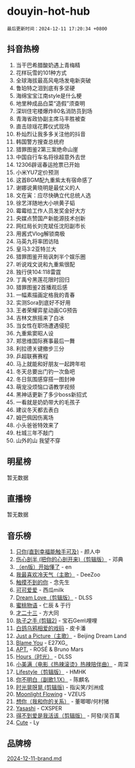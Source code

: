 # douyin-hot-hub

`最后更新时间：2024-12-11 17:20:34 +0800`

## 抖音热榜

1. 当干巴希腊酸奶遇上青梅精
1. 花样玩雪的101种方式
1. 全球海拔最高风电场发电新突破
1. 鲁珀特之泪到底有多坚硬
1. 海绵宝宝江南style是什么梗
1. 地里种成品白菜“造假”须查明
1. 深圳住宅楼爆炸80名消防员到场
1. 青海省政协副主席马丰胜被查
1. 直击琼瑶花葬仪式现场
1. 朴灿烈让我多多关注他的抖音
1. 韩国警方搜查总统府
1. 猎罪图鉴2第三案绝命山崖
1. 中国自行车名将徐超意外去世
1. 12306辟谣春运抢票已开始
1. 小米YU7定价预测
1. 这首BGM配九重紫太有宿命感了
1. 谢娜说黄晓明是最仗义的人
1. 文在寅：应尽快确立代总统人选
1. 徐艺洋随地大小哄黄子韬
1. 霉霉给工作人员发奖金好大方
1. 央媒点赞国产新能源技术创新
1. 网红局长刘克斌任沈阳副市长
1. 用酱式Vlog解锁南极
1. 马英九将率团访陆
1. 皇马3:2亚特兰大
1. 猎罪图鉴开局讽刺半个娱乐圈
1. 听说戏文说和九重紫很配
1. 独行侠104:118雷霆
1. 丁禹兮黑莲花限时回归
1. 猎罪图鉴2首播观后感
1. 一幅素描画定格我的青春
1. 实测Sora到底好不好用
1. 王者荣耀弈星动画CG预告
1. 吉林文旅摇来了白冰
1. 当女性在职场遭遇侵犯
1. 九重紫窦昭人设
1. 郑思维国际赛事最后一舞
1. 利拉德关键撤步三分
1. 乒超联赛赛程
1. 马上就能和好朋友一起跨年啦
1. 冬天总要出门钓一次鱼吧
1. 冬日氛围感穿搭一图封神
1. 萌宠没烦恼口语教学视频
1. 黑神话更新了多少boss新招式
1. 一看就是奶奶带大的毛孩子
1. 建议冬天都去表白
1. 姆巴佩因伤离场
1. 小头爸爸特效来了
1. 杜城三年不敲门
1. 山外的山 我望不穿

## 明星榜

暂无数据

## 直播榜

暂无数据

## 音乐榜

1. [只你(直到幸福能触手可及)](https://sf5-hl-cdn-tos.douyinstatic.com/obj/tos-cn-ve-2774/o0lBkRDzFTeaVSUz3ZZSCBVtZ5DIMQGfgmEAuE) - 颜人中
1. [伤心剖半 (把你的心剖开来)（剪辑版）](https://sf5-hl-cdn-tos.douyinstatic.com/obj/tos-cn-ve-2774/oE3a4kLafIGYPYIFXlEAefIrO0MvzyEDgbuTmC) - 邓典
1. [（en版）开始懂了](https://sf5-hl-cdn-tos.douyinstatic.com/obj/tos-cn-ve-2774/ow9G4MKH32zBIDHGvNiTAimWsAJB5QxhCIfIME) - en
1. [我最喜欢冷天气（主歌）](https://sf5-hl-cdn-tos.douyinstatic.com/obj/tos-cn-ve-2774/ogd10efzCApmGsmwZRmIKrEMfCZLg7MycZu3ew) - DeeZoo
1. [触摸不到的你](https://sf5-hl-cdn-tos.douyinstatic.com/obj/tos-cn-ve-2774/oUBR0G6KDYpIwoshClFdQfZDNBfTnrBQE7gXtN) - 念先生
1. [可可爱爱](https://sf5-hl-cdn-tos.douyinstatic.com/obj/tos-cn-ve-2774/0deb1e75aea643b9927ba26aaafa29dd) - 西瓜milk
1. [Dream Love（剪辑版）](https://sf5-hl-cdn-tos.douyinstatic.com/obj/tos-cn-ve-2774/oUn3DKyIgBFIsCFZmAMM8qSJyMtlgLfoPqyDEe) - DLSS
1. [蜜桃物语](https://sf5-hl-cdn-tos.douyinstatic.com/obj/tos-cn-ve-2774/oIhOSCZtIACtYU4XQkngiW9kCBfVD1Fz9IYeqL) - 仁辰 & 于行
1. [才二十三](https://sf6-cdn-tos.douyinstatic.com/obj/tos-cn-ve-2774/okABdOmMEBYDDBvkgYQ5JfEqFtCZvQxf4aRjDI) - 方大同
1. [执子之手 (剪辑2)](https://sf5-hl-cdn-tos.douyinstatic.com/obj/tos-cn-ve-2774/oUoZLQjCc31XzqsBnBQUNgeKtYPBcgbFDwtfcu) - 宝石Gem\哩哩
1. [白鸽乌鸦相爱的戏码](https://sf5-hl-cdn-tos.douyinstatic.com/obj/tos-cn-ve-2774/oMVVEf6eDAOmFtNtCsEqKpIorBDM8Nkg6TZRqC) - 皮卡潘
1. [Just a Picture（主歌）](https://sf5-hl-cdn-tos.douyinstatic.com/obj/tos-cn-ve-2774/oc0usFBZCDnAGbtQig7oCaDsQfCYjcAEfWYQkF) - Beijing Dream Land
1. [Blame You](https://sf5-hl-cdn-tos.douyinstatic.com/obj/tos-cn-ve-2774/oAceIDVL0BC2DJC0Qwi8AZnQAtBgZBbMMpfdzi) - E27XG_
1. [APT.](https://sf5-hl-cdn-tos.douyinstatic.com/obj/tos-cn-ve-2774/ooHxBnfDQIxBZontIlGfpTy5PBxCgEccFO1OMg) - ROSÉ & Bruno Mars
1. [Hours（时光）](https://sf5-hl-cdn-tos.douyinstatic.com/obj/tos-cn-ve-2774/oES9g0DgeYmDFDVCLNfBZZsnLvGF4utxCEAm1Q) - DLSS
1. [小美满（电影《热辣滚烫》热辣陪伴曲）](https://sf3-cdn-tos.douyinstatic.com/obj/tos-cn-ve-2774/o0GAn2lSgfZIDUgtevCGDQYnFg4CwnrBaxbTZL) - 周深
1. [Lifestyle（剪辑版）](https://sf6-cdn-tos.douyinstatic.com/obj/tos-cn-ve-2774/owfqGgjwG3V5lCLaAIezFMeg3LtuKNBaZKgzPV) - HMHK
1. [你不明白（副歌1.1X）](https://sf5-hl-cdn-tos.douyinstatic.com/obj/tos-cn-ve-2774/o4LBQK7fIoonFBCeIzPNZvHDgEDtQ2ErnrKvM1) - 陈麒名
1. [时光晃呀晃 (剪辑版)](https://sf5-hl-cdn-tos.douyinstatic.com/obj/tos-cn-ve-2774/o8ACeQem3gwI1x3GIYGAfKG0LJebKFRJDwRwyW) - 指尖笑/刘洲成
1. [Moonlight Flowing](https://sf5-hl-cdn-tos.douyinstatic.com/obj/tos-cn-ve-2774/oopZsCtRnQgOhEYmv9FfBBgwmeaQmWQQZED9tN) - VZEUS
1. [想你（我和你的关系）](https://sf5-hl-cdn-tos.douyinstatic.com/obj/tos-cn-ve-2774/o8QxhcOBDYYX0zqKCjFVQXZ3RBffnRBQEogitG) - 董唧唧/何村猪
1. [Yasashi](https://sf5-hl-cdn-tos.douyinstatic.com/obj/tos-cn-ve-2774/oEIqAlutRBGQZgZf2VMCuFEBmaD2bgJG6fCQaQ) - CXSPER
1. [得不到爱是我活该（剪辑版）](https://sf5-hl-cdn-tos.douyinstatic.com/obj/tos-cn-ve-2774/os0cIhiBc3fAa9kPjzM5WTrMggiK3sBnZDAwpQ) - 阿發/吴百萬
1. [Cute](https://sf5-hl-cdn-tos.douyinstatic.com/obj/tos-cn-ve-2774/o4IbIzHWKAAB4wsS5qMBRiiAlEBGTpQRNfFvuo) - Ly

## 品牌榜

[2024-12-11-brand.md](2024-12-11-brand.md)
